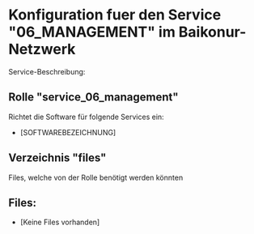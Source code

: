 # Konfiguration fuer den Service "06_MANAGEMENT" im Baikonur-Netzwerk
Service-Beschreibung:

## Rolle "service_06_management"
Richtet die Software für folgende Services ein:
* [SOFTWAREBEZEICHNUNG]

## Verzeichnis "files"
Files, welche von der Rolle benötigt werden könnten

## Files:
* [Keine Files vorhanden]
